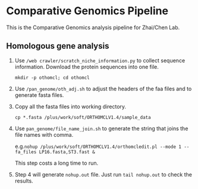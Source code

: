 # Comparative Genomics Pipeline
 
This is the Comparative Genomics analysis pipeline for Zhai/Chen Lab.

## Homologous gene analysis

1. Use `/web crawler/scratch_niche_information.py` to collect sequence information.
Download the protein sequences into one file.

	`mkdir -p othomcl; cd othomcl`
2. Use `/pan_genome/oth_adj.sh` to adjust the headers of the faa files and to generate fasta files.

3. Copy all the fasta files into working directory.

	`cp *.fasta /plus/work/soft/ORTHOMCLV1.4/sample_data`
4. Use `pan_genome/file_name_join.sh` to generate the string that joins the file names with comma. 
	
	e.g.`nohup /plus/work/soft/ORTHOMCLV1.4/orthomcledit.pl --mode 1 --fa_files LP16.fasta,ST3.fast &`
	
	This step costs a long time to run.

5. Step 4 will generate `nohup.out` file. Just run `tail nohup.out` to check the results.






